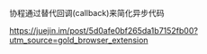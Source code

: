
协程通过替代回调(callback)来简化异步代码

https://juejin.im/post/5d0afe0bf265da1b7152fb00?utm_source=gold_browser_extension
